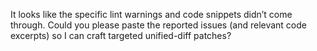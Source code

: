 It looks like the specific lint warnings and code snippets didn’t come through. Could you please paste the reported issues (and relevant code excerpts) so I can craft targeted unified-diff patches?